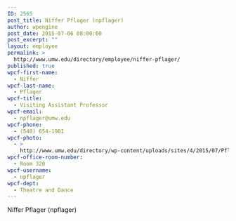 ```yaml
---
ID: 2565
post_title: Niffer Pflager (npflager)
author: wpengine
post_date: 2015-07-06 08:00:00
post_excerpt: ""
layout: employee
permalink: >
  http://www.umw.edu/directory/employee/niffer-pflager/
published: true
wpcf-first-name:
  - Niffer
wpcf-last-name:
  - Pflager
wpcf-title:
  - Visiting Assistant Professor
wpcf-email:
  - npflager@umw.edu
wpcf-phone:
  - (540) 654-1981
wpcf-photo:
  - >
    http://www.umw.edu/directory/wp-content/uploads/sites/4/2015/07/Pflager.jpg
wpcf-office-room-number:
  - Room 320
wpcf-username:
  - npflager
wpcf-dept:
  - Theatre and Dance
---
```

Niffer Pflager (npflager)